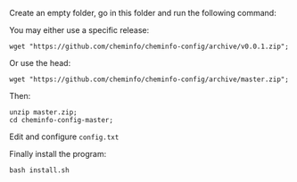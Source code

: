 
Create an empty folder, go in this folder and run the following command:

You may either use a specific release:

```
wget "https://github.com/cheminfo/cheminfo-config/archive/v0.0.1.zip";
```
Or use the head:

```
wget "https://github.com/cheminfo/cheminfo-config/archive/master.zip";
```

Then:
```
unzip master.zip;
cd cheminfo-config-master;
```

Edit and configure ```config.txt```

Finally install the program:
```
bash install.sh
```






